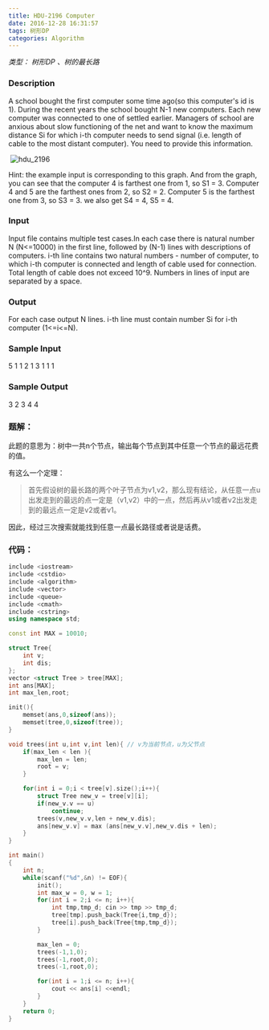 ```yaml
---
title: HDU-2196 Computer
date: 2016-12-28 16:31:57
tags: 树形DP
categories: Algorithm
---
```


*类型： 树形DP 、树的最长路*

### Description

A school bought the first computer some time ago(so this computer's id is 1). During the recent years the school bought N-1 new computers. Each new computer was connected to one of settled earlier. Managers of school are anxious about slow functioning of the net and want to know the maximum distance Si for which i-th computer needs to send signal (i.e. length of cable to the most distant computer). You need to provide this information. 

​							 ![hdu_2196](C:\Users\AndyFrancis\Desktop\hdu_2196.jpg)

Hint: the example input is corresponding to this graph. And from the graph, you can see that the computer 4 is farthest one from 1, so S1 = 3. Computer 4 and 5 are the farthest ones from 2, so S2 = 2. Computer 5 is the farthest one from 3, so S3 = 3. we also get S4 = 4, S5 = 4. 

### Input

Input file contains multiple test cases.In each case there is natural number N (N<=10000) in the first line, followed by (N-1) lines with descriptions of computers. i-th line contains two natural numbers - number of computer, to which i-th computer is connected and length of cable used for connection. Total length of cable does not exceed 10^9. Numbers in lines of input are separated by a space.

### Output

For each case output N lines. i-th line must contain number Si for i-th computer (1<=i<=N).

### Sample Input

5
1 1
2 1
3 1
1 1

### Sample Output

3
2
3
4
4

### 题解：

此题的意思为：树中一共n个节点，输出每个节点到其中任意一个节点的最远花费的值。

有这么一个定理：

> 首先假设树的最长路的两个叶子节点为v1,v2，那么现有结论，从任意一点u出发走到的最远的点一定是（v1,v2）中的一点，然后再从v1或者v2出发走到的最远点一定是v2或者v1。

因此，经过三次搜索就能找到任意一点最长路径或者说是话费。

### 代码：

```c++
include <iostream>
include <cstdio>
include <algorithm>
include <vector>
include <queue>
include <cmath>
include <cstring>
using namespace std;

const int MAX = 10010;

struct Tree{
    int v;
    int dis;
};
vector <struct Tree > tree[MAX];
int ans[MAX];
int max_len,root;

init(){
    memset(ans,0,sizeof(ans));
    memset(tree,0,sizeof(tree));
}

void trees(int u,int v,int len){ // v为当前节点，u为父节点
    if(max_len < len ){
        max_len = len;
        root = v;
    }

    for(int i = 0;i < tree[v].size();i++){
        struct Tree new_v = tree[v][i];
        if(new_v.v == u)
            continue;
        trees(v,new_v.v,len + new_v.dis);
        ans[new_v.v] = max (ans[new_v.v],new_v.dis + len);
    }
}

int main()
{
    int n;
    while(scanf("%d",&n) != EOF){
        init();
        int max_w = 0, w = 1;
        for(int i = 2;i <= n; i++){
            int tmp,tmp_d; cin >> tmp >> tmp_d;
            tree[tmp].push_back(Tree{i,tmp_d});
            tree[i].push_back(Tree{tmp,tmp_d});
        }

        max_len = 0;
        trees(-1,1,0);
        trees(-1,root,0);
        trees(-1,root,0);

        for(int i = 1;i <= n; i++){
            cout << ans[i] <<endl;
        }
    }
    return 0;
}
```

